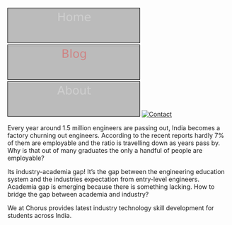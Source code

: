 [![Home](home.svg)](https://chorusio.github.io/NetworkSolutionArchitect/README.md)
[![Blog](blog.svg)](https://chorusio.github.io/NetworkSolutionArchitect/blog/README.md)
[![About](about.svg)](https://chorusio.github.io/NetworkSolutionArchitect/about/README.md)
[![Contact](contact.svg)](https://goreportcard.com/report/github.com/janraj/citrix-k8s-node-controller)


       
Every year around 1.5 million engineers are passing out, India becomes a factory churning out engineers. According to the recent reports hardly 7% of them are employable and the ratio is travelling down as years pass by. Why is that out of many graduates the only a handful of people are employable?

Its industry-academia gap! It’s the gap between the engineering education system and the industries expectation from entry-level engineers. Academia gap is emerging because there is something lacking.  How to bridge the gap between academia and industry?  

We at Chorus provides latest industry technology skill development for students across India.

